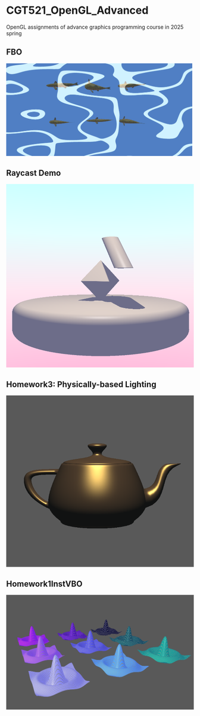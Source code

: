 # CGT521_OpenGL_Advanced
OpenGL assignments of advance graphics programming course in 2025 spring
## FBO
<img src="https://github.com/XinyangLi7/CGT521_OpenGL_Advanced/raw/main/image/fbo.png" alt="FBO" width="500"/>


## Raycast Demo
![raycast](https://github.com/XinyangLi7/CGT521_OpenGL_Advanced/raw/main/image/raycasting.png)

## Homework3: Physically-based Lighting
![physics-based Lighting](https://github.com/XinyangLi7/CGT521_OpenGL_Advanced/raw/main/image/physicsLighting.png)

## Homework1InstVBO
![Instanced VBO](https://github.com/XinyangLi7/CGT521_OpenGL_Advanced/raw/main/image/instance.png)
